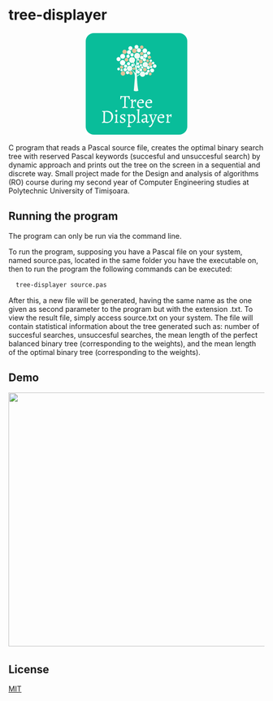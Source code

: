 # tree-displayer

<p align="center">
  <img src="https://github.com/dragosefrem/tree-displayer/blob/main/docs/rounded_logo.png" width = "200" height = "200">
</p>

C program that reads a Pascal source file, creates the optimal binary search tree with reserved Pascal keywords (succesful and unsuccesful search) by dynamic approach and prints out the tree on the screen in a sequential and discrete way. Small project made for the Design and analysis of algorithms (RO) course during my second year of Computer Engineering studies at Polytechnic University of Timișoara.

## Running the program

The program can only be run via the command line.

To run the program, supposing you have a Pascal file on your system, named source.pas, located in the same folder you have the executable on, then to run the program the following commands can be executed: 
```bash
  tree-displayer source.pas
```

After this, a new file will be generated, having the same name as the one given as second parameter to the program but with the extension .txt. 
To view the result file, simply access source.txt on your system. The file will contain statistical information about the tree generated such as: number of succesful searches, unsuccesful searches, the mean length of the perfect balanced binary tree (corresponding to the weights), and the mean length of the optimal binary tree (corresponding to the weights).

## Demo

<p align="center">
  <img src="docs/tree-displayer-pascal-demo.gif" width = "800" height = "500">
</p>

## License

[MIT](https://choosealicense.com/licenses/mit/)
